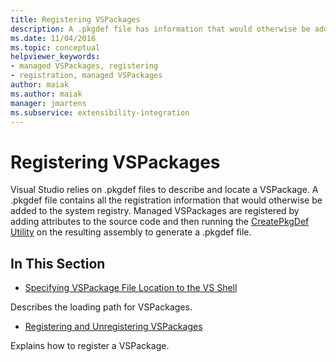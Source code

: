 ```yaml
---
title: Registering VSPackages
description: A .pkgdef file has information that would otherwise be added to the system registry. Learn how Visual Studio uses .pkgdef files to describe/locate a VSPackage.
ms.date: 11/04/2016
ms.topic: conceptual
helpviewer_keywords:
- managed VSPackages, registering
- registration, managed VSPackages
author: maiak
ms.author: maiak
manager: jmartens
ms.subservice: extensibility-integration
---
```

# Registering VSPackages

Visual Studio relies on .pkgdef files to describe and locate a VSPackage. A .pkgdef file contains all the registration information that would otherwise be added to the system registry. Managed VSPackages are registered by adding attributes to the source code and then running the [CreatePkgDef Utility](../../extensibility/internals/createpkgdef-utility.md) on the resulting assembly to generate a .pkgdef file.

## In This Section
- [Specifying VSPackage File Location to the VS Shell](../../extensibility/internals/specifying-vspackage-file-location-to-the-vs-shell.md)

 Describes the loading path for VSPackages.

- [Registering and Unregistering VSPackages](../../extensibility/registering-and-unregistering-vspackages.md)

 Explains how to register a VSPackage.
